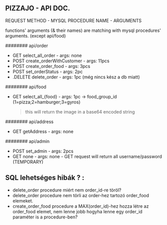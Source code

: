PIZZAJO - API DOC.
------------------

REQUEST METHOD - MYSQL PROCEDURE NAME - ARGUMENTS

functions' arguments (& their names) are matching with mysql procedures' arguments. (except api/food)

######## api/order

- GET select_all_order - args: none
- POST create_orderWithCustomer - args: 11pcs
- POST create_order_food - args: 3pcs
- POST set_orderStatus - args: 2pc
- .DELETE delete_order - args: 1pc (még nincs kész a db miatt)

######## api/food

- GET select_all_{food} - args: 1pc -> food_group_id (1=pizza;2=hamburger;3=gyros)
	 > this will return the image in a base64 encoded string

######## api/address

- GET getAddress - args: none

######## api/admin

- POST set_admin - args: 2pcs
- GET none - args: none - GET request will return all username/password (TEMPORARY)





SQL lehetséges hibák ? :
------------------------
- delete_order procedure miért nem order_id-re töröl?
- delete_order procedure nem törli az order-hez tartozó order_food elemeket.
- create_order_food procedure a MAX(order_id)-hez hozza létre az order_food elemet,
  nem lenne jobb hogyha lenne egy order_id paraméter is a procedure-ben?

